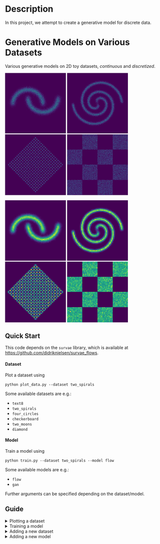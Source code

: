 # Description

In this project, we attempt to create a generative model for discrete data.

# Generative Models on Various Datasets

Various generative models on 2D toy datasets, *continuous* and *discretized*.

<img src="results/two_moons.png" width="200"> <img src="results/two_spirals.png" width="200"> <img src="results/diamond.png" width="200"> <img src="results/checkerboard.png" width="200">  

<img src="results/two_moons_6bit.png" width="200"> <img src="results/two_spirals_6bit.png" width="200"> <img src="results/diamond_6bit.png" width="200"> <img src="results/checkerboard_6bit.png" width="200">  

## Quick Start

This code depends on the `survae` library, which is available at https://github.com/didriknielsen/survae_flows.



#### Dataset
Plot a dataset using
```shell
python plot_data.py --dataset two_spirals
```
Some available datasets are e.g.:
  * `text8`
  * `two_spirals`
  * `four_circles`
  * `checkerboard`
  * `two_moons`
  * `diamond`

#### Model
Train a model using
```shell
python train.py --dataset two_spirals --model flow
```
Some available models are e.g.:
  * `flow`
  * `gan`

Further arguments can be specified depending on the dataset/model.

## Guide

<details>
  <summary>Plotting a dataset</summary>

To plot dataset `DATASET_NAME`, you can use:
```
python plot_data.py --dataset DATASET_NAME
```

</details>

<details>
  <summary>Training a model</summary>

To train model `MODEL_NAME` on dataset `DATASET_NAME`, you can use:
```
python train.py --model MODEL_NAME --dataset DATASET_NAME --name RUN_NAME
```
Records of the run will be stored in `results/{DATASET_NAME}/{MODEL_NAME}_{RUN_NAME}`.
</details>

<details>
  <summary>Adding a new dataset</summary>

1. Implement the usual `torch.utils.data.Dataset` in `data/datasets.py`.
1. Add an entry to `data/factory.py` with name `DATASET_NAME`.

</details>

<details>
  <summary>Adding a new model</summary>

1. Implement the usual `nn.Module` in the folder `models/MODEL_NAME`.
1. Add an entry to `models/factory.py` with name `MODEL_NAME`.
</details>
